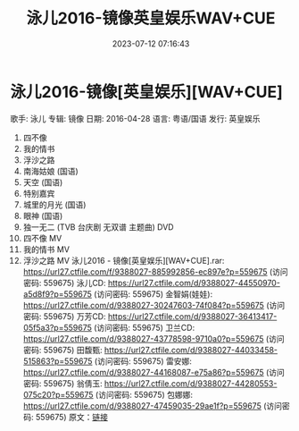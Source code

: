 ﻿---
title: 泳儿2016-镜像英皇娱乐WAV+CUE
date: 2023-07-12 07:16:43
categories: WAV车载音乐、镜像
tags: 华语中文
---
# 泳儿2016-镜像[英皇娱乐][WAV+CUE]

歌手: 泳儿
专辑: 镜像
日期: 2016-04-28
语言: 粤语/国语
发行: 英皇娱乐
01. 四不像
02. 我的情书
03. 浮沙之路
04. 南海姑娘 (国语)
05. 天空 (国语)
06. 特别嘉宾
07. 城里的月光 (国语)
08. 眼神 (国语)
09. 独一无二 (TVB 台庆剧 无双谱 主题曲)
DVD
01. 四不像 MV
02. 我的情书 MV
03. 浮沙之路 MV
泳儿2016 - 镜像[英皇娱乐][WAV+CUE].rar: https://url27.ctfile.com/f/9388027-885992856-ec897e?p=559675
(访问密码: 559675)
泳儿CD: https://url27.ctfile.com/d/9388027-44550970-a5d8f9?p=559675
(访问密码: 559675)
金智娟(娃娃): https://url27.ctfile.com/d/9388027-30247603-74f084?p=559675
(访问密码: 559675)
万芳CD: https://url27.ctfile.com/d/9388027-36413417-05f5a3?p=559675
(访问密码: 559675)
卫兰CD: https://url27.ctfile.com/d/9388027-43778598-9710a0?p=559675
(访问密码: 559675)
田馥甄: https://url27.ctfile.com/d/9388027-44033458-515863?p=559675
(访问密码: 559675)
雷安娜: https://url27.ctfile.com/d/9388027-44168087-e75a86?p=559675
(访问密码: 559675)
翁倩玉: https://url27.ctfile.com/d/9388027-44280553-075c20?p=559675
(访问密码: 559675)
包娜娜: https://url27.ctfile.com/d/9388027-47459035-29ae1f?p=559675
(访问密码: 559675)
原文：[链接](https://blog.sina.com.cn/s/blog_1647c7e76010312nr.html)